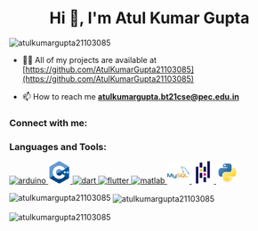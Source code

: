 <h1 align="center">Hi 👋, I'm Atul Kumar Gupta</h1>
<p align="left"> <img src="https://komarev.com/ghpvc/?username=atulkumargupta21103085&label=Profile%20views&color=0e75b6&style=flat" alt="atulkumargupta21103085" /> </p>

- 👨‍💻 All of my projects are available at [https://github.com/AtulKumarGupta21103085](https://github.com/AtulKumarGupta21103085)

- 📫 How to reach me **atulkumargupta.bt21cse@pec.edu.in**

<h3 align="left">Connect with me:</h3>
<p align="left">
</p>

<h3 align="left">Languages and Tools:</h3>
<p align="left"> <a href="https://www.arduino.cc/" target="_blank" rel="noreferrer"> <img src="https://cdn.worldvectorlogo.com/logos/arduino-1.svg" alt="arduino" width="40" height="40"/> </a> <a href="https://www.w3schools.com/cpp/" target="_blank" rel="noreferrer"> <img src="https://raw.githubusercontent.com/devicons/devicon/master/icons/cplusplus/cplusplus-original.svg" alt="cplusplus" width="40" height="40"/> </a> <a href="https://dart.dev" target="_blank" rel="noreferrer"> <img src="https://www.vectorlogo.zone/logos/dartlang/dartlang-icon.svg" alt="dart" width="40" height="40"/> </a> <a href="https://flutter.dev" target="_blank" rel="noreferrer"> <img src="https://www.vectorlogo.zone/logos/flutterio/flutterio-icon.svg" alt="flutter" width="40" height="40"/> </a> <a href="https://www.mathworks.com/" target="_blank" rel="noreferrer"> <img src="https://upload.wikimedia.org/wikipedia/commons/2/21/Matlab_Logo.png" alt="matlab" width="40" height="40"/> </a> <a href="https://www.mysql.com/" target="_blank" rel="noreferrer"> <img src="https://raw.githubusercontent.com/devicons/devicon/master/icons/mysql/mysql-original-wordmark.svg" alt="mysql" width="40" height="40"/> </a> <a href="https://pandas.pydata.org/" target="_blank" rel="noreferrer"> <img src="https://raw.githubusercontent.com/devicons/devicon/2ae2a900d2f041da66e950e4d48052658d850630/icons/pandas/pandas-original.svg" alt="pandas" width="40" height="40"/> </a> <a href="https://www.python.org" target="_blank" rel="noreferrer"> <img src="https://raw.githubusercontent.com/devicons/devicon/master/icons/python/python-original.svg" alt="python" width="40" height="40"/> </a> </p>

<p><img align="left" src="https://github-readme-stats.vercel.app/api/top-langs?username=atulkumargupta21103085&show_icons=true&locale=en&layout=compact" alt="atulkumargupta21103085" /></p>

<p>&nbsp;<img align="center" src="https://github-readme-stats.vercel.app/api?username=atulkumargupta21103085&show_icons=true&locale=en" alt="atulkumargupta21103085" /></p>

<p><img align="center" src="https://github-readme-streak-stats.herokuapp.com/?user=atulkumargupta21103085&" alt="atulkumargupta21103085" /></p>
